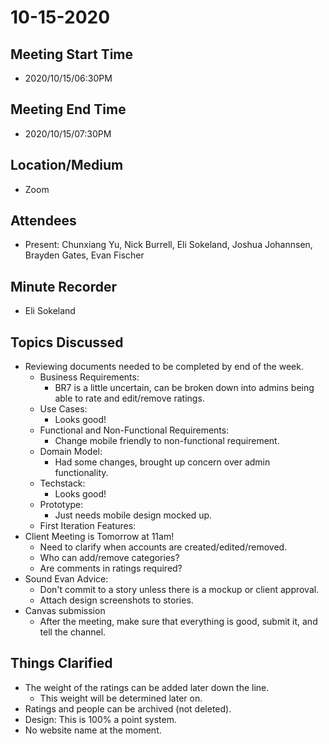 # 10-15-2020
## Meeting Start Time
- 2020/10/15/06:30PM

## Meeting End Time
- 2020/10/15/07:30PM

## Location/Medium
- Zoom

## Attendees
- Present: Chunxiang Yu, Nick Burrell, Eli Sokeland, Joshua Johannsen, Brayden Gates, Evan Fischer

## Minute Recorder
- Eli Sokeland

## Topics Discussed
- Reviewing documents needed to be completed by end of the week.
  - Business Requirements:
    - BR7 is a little uncertain, can be broken down into admins being able to rate and edit/remove ratings.
  - Use Cases:
    - Looks good!
  - Functional and Non-Functional Requirements:
    - Change mobile friendly to non-functional requirement.
  - Domain Model:
    - Had some changes, brought up concern over admin functionality.
  - Techstack:
    - Looks good!
  - Prototype:
    - Just needs mobile design mocked up.
  - First Iteration Features:
- Client Meeting is Tomorrow at 11am!
  - Need to clarify when accounts are created/edited/removed.
  - Who can add/remove categories?
  - Are comments in ratings required?
- Sound Evan Advice:
  - Don't commit to a story unless there is a mockup or client approval.
  - Attach design screenshots to stories.
- Canvas submission
  - After the meeting, make sure that everything is good, submit it, and tell the channel.

## Things Clarified
- The weight of the ratings can be added later down the line.
  - This weight will be determined later on.
- Ratings and people can be archived (not deleted).
- Design: This is 100% a point system.
- No website name at the moment.
  
